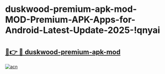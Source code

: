 # duskwood-premium-apk-mod-MOD-Premium-APK-Apps-for-Android-Latest-Update-2025-!qnyai

# <h2><a href="https://xfkhlt.esa.edu.pl?title=duskwood-premium-apk-mod&ref=qnyai">🔗👉 🔴 duskwood-premium-apk-mod</a></h2>

[![acn](https://github.com/user-attachments/assets/0f9c940e-d8b0-45ae-aac7-cd30a18b3e1c)](https://xfkhlt.esa.edu.pl?title=duskwood-premium-apk-mod&ref=qnyai)

